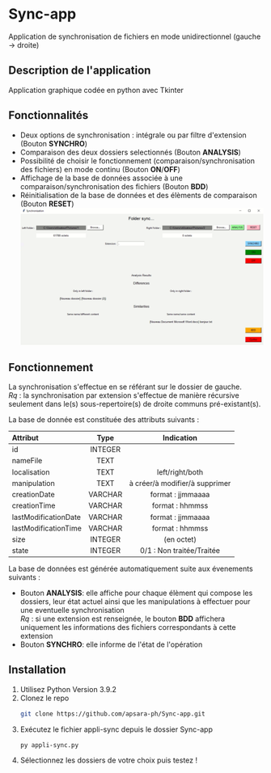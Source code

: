 # Sync-app
Application de synchronisation de fichiers en mode unidirectionnel (gauche -> droite)
## Description de l'application
Application graphique codée en python avec Tkinter 
## Fonctionnalités
- Deux options de synchronisation : intégrale ou par filtre d'extension (Bouton __SYNCHRO__)
- Comparaison des deux dossiers selectionnés (Bouton __ANALYSIS__)
- Possibilité de choisir le fonctionnement (comparaison/synchronisation des fichiers) en mode continu (Bouton __ON__/__OFF__)
- Affichage de la base de données associée à une comparaison/synchronisation des fichiers (Bouton __BDD__)
- Réinitialisation de la base de données et des élèments de comparaison (Bouton __RESET__)
![Screenshot](capture.png)
## Fonctionnement
La synchronisation s'effectue en se référant sur le dossier de gauche.  
*Rq* : la synchronisation par extension s'effectue de manière récursive seulement dans le(s) sous-repertoire(s) de droite communs pré-existant(s).  

La base de donnée est constituée des attributs suivants :

| Attribut            | Type          | Indication                     |
| :------------------ | :------------:| :-----------------------------:|
| id                  | INTEGER       |                                |
| nameFile            | TEXT          |                                |
| localisation        | TEXT          | left/right/both                | 
| manipulation        | TEXT          | à créer/à modifier/à supprimer |
| creationDate        | VARCHAR       | format : jjmmaaaa              |
| creationTime        | VARCHAR       | format : hhmmss                | 
| lastModificationDate| VARCHAR       | format : jjmmaaaa              |
| lastModificationTime| VARCHAR       | format : hhmmss                |
| size                | INTEGER       | (en octet)                     | 
| state               | INTEGER       | 0/1 : Non traitée/Traitée      | 


La base de données est générée automatiquement suite aux évenements suivants :
* Bouton __ANALYSIS__: elle affiche pour chaque élèment qui compose les dossiers, leur état actuel ainsi que les manipulations à effectuer pour une eventuelle synchronisation  
*Rq* : si une extension est renseignée, le bouton __BDD__ affichera uniquement les informations des fichiers correspondants à cette extension
* Bouton __SYNCHRO__: elle informe de l'état de l'opération

## Installation
1. Utilisez Python Version 3.9.2
2. Clonez le repo
   ```sh
   git clone https://github.com/apsara-ph/Sync-app.git
   ```
3. Exécutez le fichier appli-sync depuis le dossier Sync-app
   ```sh
   py appli-sync.py
   ```
4. Sélectionnez les dossiers de votre choix puis testez !
